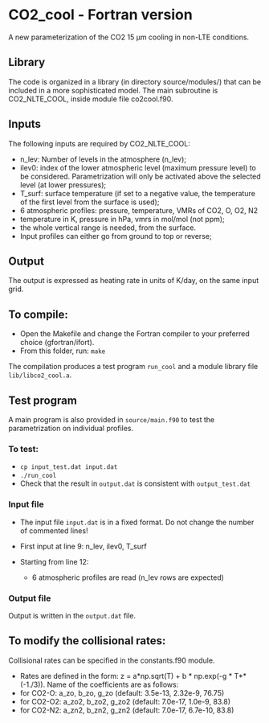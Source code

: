 # CO2_cool - Fortran version
A new parameterization of the CO2 15 µm cooling in non-LTE conditions.

## Library 

The code is organized in a library (in directory source/modules/) that can be included in a more sophisticated model. 
The main subroutine is CO2_NLTE_COOL, inside module file co2cool.f90. 

## Inputs

The following inputs are required by CO2_NLTE_COOL:
- n_lev: Number of levels in the atmosphere (n_lev);
- ilev0: index of the lower atmospheric level (maximum  pressure level) to be considered. Parametrization will only be activated above the selected level (at lower pressures);
- T_surf: surface temperature (if set to a negative value, the temperature of the first level from the surface is used);
- 6 atmospheric profiles: pressure, temperature, VMRs of CO2, O, O2, N2 
- temperature in K, pressure in hPa, vmrs in mol/mol (not ppm);
- the whole vertical range is needed, from the surface.
- Input profiles can either go from ground to top or reverse;

## Output

The output is expressed as heating rate in units of K/day, on the same input grid.

## To compile:
- Open the Makefile and change the Fortran compiler to your preferred choice (gfortran/ifort).
- From this folder, run: `make`

The compilation produces a test program `run_cool` and a module library file `lib/libco2_cool.a`.

## Test program
A main program is also provided in `source/main.f90` to test the parametrization on individual profiles.

### To test:
- `cp input_test.dat input.dat`
- `./run_cool`
- Check that the result in `output.dat` is consistent with `output_test.dat`

### Input file
- The input file `input.dat` is in a fixed format. Do not change the number of commented lines!

- First input at line 9: n_lev, ilev0, T_surf

- Starting from line 12:
    - 6 atmospheric profiles are read (n_lev rows are expected)

### Output file

Output is written in the `output.dat` file.

## To modify the collisional rates:
Collisional rates can be specified in the constants.f90 module. 

- Rates are defined in the form: z = a*np.sqrt(T) + b * np.exp(-g * T**(-1./3)). Name of the coefficients are as follows: 
- for CO2-O: a_zo, b_zo, g_zo  (default: 3.5e-13, 2.32e-9, 76.75)
- for CO2-O2: a_zo2, b_zo2, g_zo2  (default: 7.0e-17, 1.0e-9, 83.8)
- for CO2-N2: a_zn2, b_zn2, g_zn2  (default: 7.0e-17, 6.7e-10, 83.8)